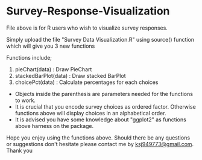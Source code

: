 # Survey-Response-Visualization
File above is for R users who wish to visualize survey responses.

Simply upload the file "Survey Data Visualization.R" using source() function which will give you 3 new functions 

Functions include;
1) pieChart(data) : Draw PieChart
2) stackedBarPlot(data) : Draw stacked BarPlot
3) choicePct(data) : Calculate percentages for each choices

- Objects inside the parenthesis are parameters needed for the functions to work.
- It is crucial that you encode survey choices as ordered factor. Otherwise functions above will display choices in an alphabetical order.
- It is advised you have some knowledge about "ggplot2" as functions above harness on the package.

Hope you enjoy using the functions above. Should there be any questions or suggestions don't hesitate please contact me by ksj949773@gmail.com.
Thank you
